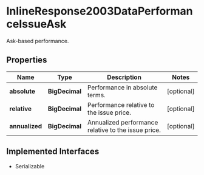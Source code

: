 

# InlineResponse2003DataPerformanceIssueAsk

Ask-based performance.

## Properties

Name | Type | Description | Notes
------------ | ------------- | ------------- | -------------
**absolute** | **BigDecimal** | Performance in absolute terms. |  [optional]
**relative** | **BigDecimal** | Performance relative to the issue price. |  [optional]
**annualized** | **BigDecimal** | Annualized performance relative to the issue price. |  [optional]


## Implemented Interfaces

* Serializable


